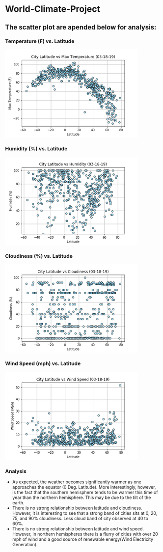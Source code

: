 # World-Climate-Project
## The scatter plot are apended below for analysis:

### Temperature (F) vs. Latitude
![GitHub Logo](https://github.com/obaid8712/World-Climate-Project/blob/master/Climate_code/MaxTemp.png)

### Humidity (%) vs. Latitude
![GitHub Logo](https://github.com/obaid8712/World-Climate-Project/blob/master/Climate_code/Humidity.png)

### Cloudiness (%) vs. Latitude
![GitHub Logo](https://github.com/obaid8712/World-Climate-Project/blob/master/Climate_code/Cloud.png)

### Wind Speed (mph) vs. Latitude
![GitHub Logo](https://github.com/obaid8712/World-Climate-Project/blob/master/Climate_code/Wind.png)

### Analysis
* As expected, the weather becomes significantly warmer as one approaches the equator (0 Deg. Latitude). More interestingly, however, is the fact that the southern hemisphere tends to be warmer this time of year than the northern hemisphere. This may be due to the tilt of the earth.
* There is no strong relationship between latitude and cloudiness. However, it is interesting to see that a strong band of cities sits at 0, 20, 75, and 90% cloudiness. Less cloud band of city observed at 40 to 60%.
* There is no strong relationship between latitude and wind speed. However, in northern hemispheres there is a flurry of cities with over 20 mph of wind and a good source of renewable energy(Wind Electricity Generation).
